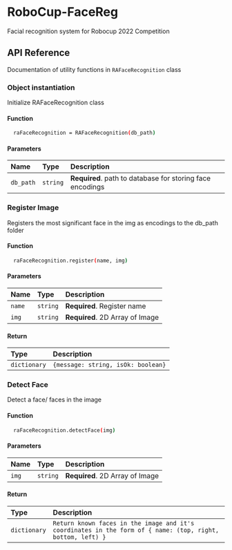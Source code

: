 # RoboCup-FaceReg
Facial recognition system for Robocup 2022 Competition
## API Reference
Documentation of utility functions in `RAFaceRecognition` class

### Object instantiation
Initialize RAFaceRecognition class

#### Function

```bash
  raFaceRecognition = RAFaceRecognition(db_path)
```
#### Parameters
| Name | Type     | Description                |
| :-------- | :------- | :------------------------- |
| `db_path` | `string` | **Required**. path to database for storing face encodings |


### Register Image
Registers the most significant face in the img as encodings to the db_path folder

#### Function

```bash
  raFaceRecognition.register(name, img)
```
#### Parameters
| Name | Type     | Description                |
| :-------- | :------- | :------------------------- |
| `name` | `string` | **Required**. Register name |
| `img` | `string` | **Required**. 2D Array of Image |

#### Return
| Type     | Description                |
| :-------- | :------- |
| `dictionary` | `{message: string, isOk: boolean}` |

### Detect Face
Detect a face/ faces in the image

#### Function

```bash
  raFaceRecognition.detectFace(img)
```
#### Parameters
| Name | Type     | Description                |
| :-------- | :------- | :------------------------- |
| `img` | `string` | **Required**. 2D Array of Image |

#### Return
| Type     | Description                |
| :-------- | :------- |
| `dictionary` | `Return known faces in the image and it's coordinates in the form of { name: (top, right, bottom, left) }` |

